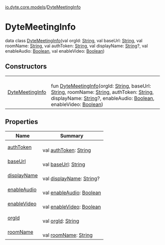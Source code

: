 [io.dyte.core.models](../index.md)/[DyteMeetingInfo](index.md)

# DyteMeetingInfo


data class [DyteMeetingInfo](index.md)(val orgId: [String](https://kotlinlang.org/api/latest/jvm/stdlib/kotlin/-string/index.html), val baseUrl: [String](https://kotlinlang.org/api/latest/jvm/stdlib/kotlin/-string/index.html), val roomName: [String](https://kotlinlang.org/api/latest/jvm/stdlib/kotlin/-string/index.html), val authToken: [String](https://kotlinlang.org/api/latest/jvm/stdlib/kotlin/-string/index.html), val displayName: [String](https://kotlinlang.org/api/latest/jvm/stdlib/kotlin/-string/index.html)?, val enableAudio: [Boolean](https://kotlinlang.org/api/latest/jvm/stdlib/kotlin/-boolean/index.html), val enableVideo: [Boolean](https://kotlinlang.org/api/latest/jvm/stdlib/kotlin/-boolean/index.html))

## Constructors

| | |
|---|---|
| [DyteMeetingInfo](-dyte-meeting-info.md) | <br/>fun [DyteMeetingInfo](-dyte-meeting-info.md)(orgId: [String](https://kotlinlang.org/api/latest/jvm/stdlib/kotlin/-string/index.html), baseUrl: [String](https://kotlinlang.org/api/latest/jvm/stdlib/kotlin/-string/index.html), roomName: [String](https://kotlinlang.org/api/latest/jvm/stdlib/kotlin/-string/index.html), authToken: [String](https://kotlinlang.org/api/latest/jvm/stdlib/kotlin/-string/index.html), displayName: [String](https://kotlinlang.org/api/latest/jvm/stdlib/kotlin/-string/index.html)?, enableAudio: [Boolean](https://kotlinlang.org/api/latest/jvm/stdlib/kotlin/-boolean/index.html), enableVideo: [Boolean](https://kotlinlang.org/api/latest/jvm/stdlib/kotlin/-boolean/index.html)) |

## Properties

| Name | Summary |
|---|---|
| [authToken](auth-token.md) | <br/>val [authToken](auth-token.md): [String](https://kotlinlang.org/api/latest/jvm/stdlib/kotlin/-string/index.html) |
| [baseUrl](base-url.md) | <br/>val [baseUrl](base-url.md): [String](https://kotlinlang.org/api/latest/jvm/stdlib/kotlin/-string/index.html) |
| [displayName](display-name.md) | <br/>val [displayName](display-name.md): [String](https://kotlinlang.org/api/latest/jvm/stdlib/kotlin/-string/index.html)? |
| [enableAudio](enable-audio.md) | <br/>val [enableAudio](enable-audio.md): [Boolean](https://kotlinlang.org/api/latest/jvm/stdlib/kotlin/-boolean/index.html) |
| [enableVideo](enable-video.md) | <br/>val [enableVideo](enable-video.md): [Boolean](https://kotlinlang.org/api/latest/jvm/stdlib/kotlin/-boolean/index.html) |
| [orgId](org-id.md) | <br/>val [orgId](org-id.md): [String](https://kotlinlang.org/api/latest/jvm/stdlib/kotlin/-string/index.html) |
| [roomName](room-name.md) | <br/>val [roomName](room-name.md): [String](https://kotlinlang.org/api/latest/jvm/stdlib/kotlin/-string/index.html) |
